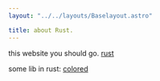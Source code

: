 ```yaml
---
layout: "../../layouts/Baselayout.astro"

title: about Rust.
---
```

this website you should go. [rust](https://www.rust-lang.org/)

some lib in rust:
[colored](https://github.com/colored-rs/colored)


